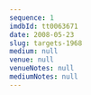 ```yaml
---
sequence: 1
imdbId: tt0063671
date: 2008-05-23
slug: targets-1968
medium: null
venue: null
venueNotes: null
mediumNotes: null
---
```


